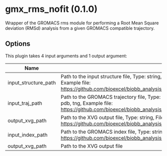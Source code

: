 # gmx_rms_nofit (0.1.0)

Wrapper of the GROMACS rms module for performing a Root Mean Square deviation (RMSd) analysis from a given GROMACS compatible trajectory.

## Options

This plugin takes     4     input arguments and 1 output argument:

| Name          | Description             | I/O    | Type   | Default |
|---------------|-------------------------|--------|--------|---------|
| input_structure_path | Path to the input structure file, Type: string, File type: input, Accepted formats: tpr, gro, g96, pdb, brk, ent, Example file: https://github.com/bioexcel/biobb_analysis/raw/master/biobb_analysis/test/data/gromacs/topology.tpr | Input | File | File |
| input_traj_path | Path to the GROMACS trajectory file, Type: string, File type: input, Accepted formats: xtc, trr, cpt, gro, g96, pdb, tng, Example file: https://github.com/bioexcel/biobb_analysis/raw/master/biobb_analysis/test/data/gromacs/trajectory.trr | Input | File | File |
| output_xvg_path | Path to the XVG output file, Type: string, File type: output, Accepted formats: xvg, Example file: https://github.com/bioexcel/biobb_analysis/raw/master/biobb_analysis/test/reference/gromacs/ref_rms.xvg | Input | string | string |
| input_index_path | Path to the GROMACS index file, Type: string, File type: input, Accepted formats: ndx, Example file: https://github.com/bioexcel/biobb_analysis/raw/master/biobb_analysis/test/data/gromacs/index.ndx | Input | File | File |
| output_xvg_path | Path to the XVG output file | Output | File | File |
